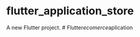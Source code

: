 # flutter_application_store

A new Flutter project.
#   F l u t t e r _ e c o m e r c e _ a p l i c a t i o n  
 